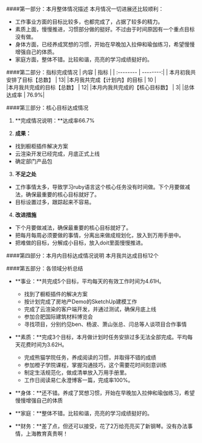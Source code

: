 ####第一部分：本月整体情况描述
本月情况一切进展还比较顺利：
- 工作事业方面的目标比较多，也都完成了，占据了较多的精力。
- 素质上面，慢慢推进，习惯部分做的挺好。不过由于时间原因有一个重点目标没有做。
- 身体方面，已经养成冥想的习惯，开始在早晚加入拉伸和瑜伽练习，希望慢慢增强自己的体质。
- 家庭方面，整体不错。比较和谐，亮亮的学习成绩挺好的。

####第二部分：指标完成情况
| 内容       |    指标  | 
| :-------- | --------:|
| 本月初我共安排了目标【总数】 | 13|
|本月我共完成【计划内】的目标   |  10 |  
|本月我共完成的目标【总数】     |   12| 
|本月内我共完成的【核心目标数】    |  3| 
|总体达成率   |  76.9%| 

####第三部分：核心目标达成情况
1. **完成情况说明：**达成率66.7%

2. **成果：**
- 找到橱柜插件解决方案
- 云渲染开发已经完成，月底正式上线
- 确定部门产品包

3. **不足之处**
- 工作事情太多，导致学习ruby语言这个核心任务没有时间做。下个月要做减法，确保最重要的核心目标就好了。
-  目标设置过多，跟踪起来不容易。


4. **改进措施**
- 下个月要做减法，确保最重要的核心目标就好了。
- 把每月每周必须要做的事情，分离出来做成规划化，放入到万用手册中。
- 把难做的目标，分解成小目标，放入doit里面慢慢推进。

####第四部分：本月内目标达成情况说明
本月我共达成目标12个

####第五部分：各领域分析总结
-  **事业：**共完成5个目标，平均每天的有效工作时间为4.61H。
	-  找到了橱柜插件的解决方案
	-  按计划完成了房地产Demo的SketchUp建模工作
	-  完成了云渲染的客户端开发，并通过测试，确保月底上线
	-  参加合肥国际建筑材料博览会
	-  寻找项目，分别约见ben、杨波、萧山张总、闫总等人谈项目合作事情


- **素质：**完成3个目标，本月做计划时任务安排过多无法全部完成。平均每天花费时间为3.62H。
	- 完成熊猫学院任务，养成阅读的习惯，并取得不错的成绩
	- 参加橙子学院课程，掌握沟通技巧，这个需要花时间刻意训练
	- 制定生活规范化，做成清单放入万用手册里。
	- 工作日阅读易仁永澄博客一篇，完成率100%。

- **身体：**还不错。养成了冥想习惯，开始在早晚加入拉伸和瑜伽练习，希望慢慢增强自己的体质
- **家庭：**整体不错。比较和谐，亮亮的学习成绩挺好的。
- **财务：**差了点，但还可以接受，花了2万给亮亮买了新钢琴。没有办法事情，上海教育真贵啊！

